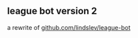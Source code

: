 ## league bot version 2

a rewrite of [github.com/lindslev/league-bot](https://github.com/lindslev/league-bot)
